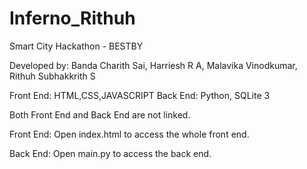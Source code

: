 # Inferno_Rithuh
Smart City Hackathon - BESTBY

Developed by:
Banda Charith Sai,
Harriesh R A,
Malavika Vinodkumar,
Rithuh Subhakkrith S


Front End: HTML,CSS,JAVASCRIPT
Back End: Python, SQLite 3

Both Front End and Back End are not linked.

Front End:
 Open index.html to access the whole front end.

Back End:
 Open main.py to access the back end.
